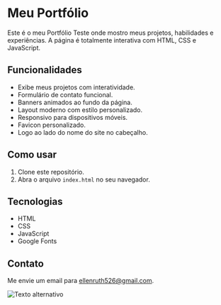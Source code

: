 # Meu Portfólio 

Este é o meu Portfólio Teste onde mostro meus projetos, habilidades e experiências. A página é totalmente interativa com HTML, CSS e JavaScript.

## Funcionalidades

- Exibe meus projetos com interatividade.
- Formulário de contato funcional.
- Banners animados ao fundo da página.
- Layout moderno com estilo personalizado.
- Responsivo para dispositivos móveis.
- Favicon personalizado.
- Logo ao lado do nome do site no cabeçalho.

## Como usar

1. Clone este repositório.
2. Abra o arquivo `index.html` no seu navegador.

## Tecnologias

- HTML
- CSS
- JavaScript
- Google Fonts

## Contato

Me envie um email para ellenruth526@gmail.com.

![Texto alternativo](https://i.pinimg.com/originals/bc/d7/48/bcd74849e39b7b5c0e43897a79d8fbe0.gif)
